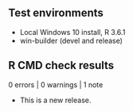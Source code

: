 ## Test environments
- Local Windows 10 install, R 3.6.1
- win-builder (devel and release)

## R CMD check results

0 errors | 0 warnings | 1 note

* This is a new release.
